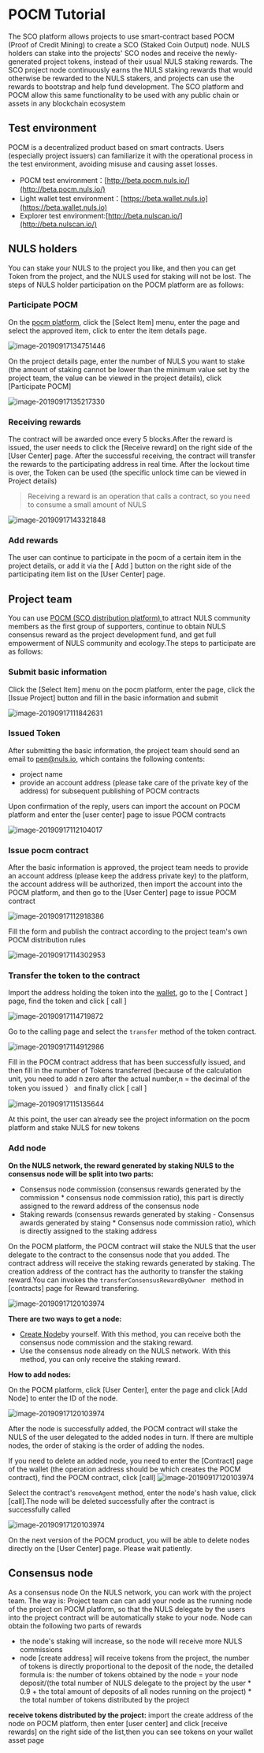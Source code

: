 # POCM Tutorial

The SCO platform allows projects to use smart-contract based POCM (Proof of Credit Mining) to create a SCO (Staked Coin Output) node. NULS holders can stake into the projects' SCO nodes and receive the newly-generated project tokens, instead of their usual NULS staking rewards. The SCO project node continuously earns the NULS staking rewards that would otherwise be rewarded to the NULS stakers, and projects can use the rewards to bootstrap and help fund development. The SCO platform and POCM allow this same functionality to be used with any public chain or assets in any blockchain ecosystem

## Test environment
POCM is a decentralized product based on smart contracts. Users (especially project issuers) can familiarize it with the operational process in the test environment, avoiding misuse and causing asset losses.

- POCM test environment：[http://beta.pocm.nuls.io/](http://beta.pocm.nuls.io/)
- Light wallet test environment：[https://beta.wallet.nuls.io](https://beta.wallet.nuls.io)
- Explorer test environment:[http://beta.nulscan.io/](http://beta.nulscan.io/)

## NULS holders

You can stake your NULS to the project you like, and then you can get Token from the project, and the NULS used for staking will not be lost. The steps of NULS holder participation on the POCM platform are as follows:

### Participate POCM

On the [pocm platform](https://pocm.nuls.io/), click the [Select Item] menu, enter the page and select the approved item, click to enter the item details page.

![image-20190917134751446](./g_pocm/user1.png)

On the project details page, enter the number of NULS you want to stake (the amount of staking cannot be lower than the minimum value set by the project team, the value can be viewed in the project details), click [Participate POCM]

![image-20190917135217330](./g_pocm/user2.png)

### Receiving rewards

The contract will be awarded once every 5 blocks.After the reward is issued, the user needs to click the [Receive reward] on the right side of the [User Center] page. After the successful receiving, the contract will transfer the rewards to the participating address in real time. After the lockout time is over, the Token can be used (the specific unlock time can be viewed in Project details)

> Receiving a reward is an operation that calls a contract, so you need to consume a small amount of NULS

![image-20190917143321848](./g_pocm/user3.png)

### Add rewards

The user can continue to participate in the pocm of a certain item in the project details, or add it via the [ Add ] button on the right side of the participating item list on the [User Center] page.

## Project team

You can use [POCM (SCO distribution platform) ](https://pocm.nuls.io/) to attract NULS community members as the first group of supporters, continue to obtain NULS consensus reward as the project development fund, and get full empowerment of NULS community and ecology.The steps to participate are as follows:

### Submit basic information

Click the [Select Item] menu on the pocm platform, enter the page, click the [Issue Project] button and fill in the basic information and submit

![image-20190917111842631](./g_pocm/project1.png)

### Issued Token

After submitting the basic information, the project team should send an email to pen@nuls.io, which contains the following contents:
- project name
- provide an account address (please take care of the private key of the address) for subsequent publishing of POCM contracts

Upon confirmation of the reply, users can import the account on POCM platform and enter the [user center] page to issue POCM contracts

![image-20190917112104017](./g_pocm/project2.png)

### Issue pocm contract

After the basic information is approved, the project team needs to provide an account address (please keep the address private key) to the platform, the account address will be authorized, then import the account into the POCM platform, and then go to the [User Center] page to issue POCM contract

![image-20190917112918386](./g_pocm/project3.png)

Fill the form and publish the contract according to the project team's own POCM distribution rules

![image-20190917114302953](./g_pocm/project4.png)

### Transfer the token to the contract

 Import the address holding the token into the [wallet](https://wallet.nuls.io/), go to the [ Contract ] page, find the token and click [ call ]

![image-20190917114719872](./g_pocm/project5.png)

Go to the calling page and select the `transfer` method of the token contract.

![image-20190917114912986](./g_pocm/project6.png)

Fill in the POCM contract address that has been successfully issued, and then fill in the number of Tokens transferred (because of the calculation unit, you need to add n zero after the actual number,n = the decimal of the token you issued ） and finally click [ call ]

![image-20190917115135644](./g_pocm/project7.png)

At this point, the user can already see the project information on the pocm platform and stake NULS for new tokens

### Add node

**On the NULS network, the reward generated by staking NULS to the consensus node will be split into two parts:**
- Consensus node commission (consensus rewards generated by the commission * consensus node commission ratio), this part is directly assigned to the reward address of the consensus node
- Staking rewards (consensus rewards generated by staking - Consensus awards generated by staing * Consensus node commission ratio), which is directly assigned to the staking address

On the POCM platform, the POCM contract will stake the NULS that the user delegate to the contract to the consensus node that you added. The contract address will receive the staking rewards generated by staking. The creation address of the contract has the authority to transfer the staking reward.You can invokes the `transferConsensusRewardByOwner ` method in [contracts] page for Reward transfering.

![image-20190917120103974](./g_pocm/project11.png)

**There are two ways to get a node:**
-  [Create Node](https://docs.nuls.io/zh/Guide/g_pocm.html)by yourself. With this method, you can receive both the consensus node commission and the staking reward.
- Use the consensus node already on the NULS network. With this method, you can only receive the staking reward.

**How to add nodes:**

On the POCM platform, click [User Center], enter the page and click [Add Node] to enter the ID of the node.

![image-20190917120103974](./g_pocm/project8.png)

After the node is successfully added, the POCM contract will stake the NULS of the user delegated to the added nodes in turn. If there are multiple nodes, the order of staking is the order of adding the nodes.

If you need to delete an added node, you need to enter the [Contract] page of the wallet (the operation address should be which creates the POCM contract), find the POCM contract, click [call]
![image-20190917120103974](./g_pocm/project9.png)

Select the contract's `removeAgent` method, enter the node's hash value, click [call].The node will be deleted successfully after the contract is successfully called

![image-20190917120103974](./g_pocm/project10.png)

On the next version of the POCM product, you will be able to delete nodes directly on the [User Center] page. Please wait patiently.

## Consensus node

As a consensus node On the NULS network, you can work with the project team. The way is: Project team can can add your node as the running node of the project on POCM platform, so that the NULS delegate by the users into the project contract will be automatically stake to your node. Node can obtain the following two parts of rewards

- the node's staking will increase, so the node will receive more NULS commissions
- node [create address] will receive tokens from the project, the number of tokens is directly proportional to the deposit of the node, the detailed formula is: the number of tokens obtained by the node = your node deposit/(the total number of NULS delegate to the project by the user * 0.9 + the total amount of deposits of all nodes running on the project) * the total number of tokens distributed by the project 

**receive tokens distributed by the project:** import the create address of the node on POCM platform, then enter [user center] and click [receive rewards] on the right side of the list,then you can see tokens on your wallet asset page